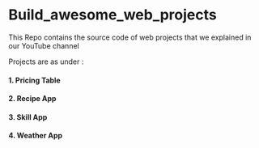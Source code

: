 # Build_awesome_web_projects
This Repo contains the source code of web projects that we explained in our YouTube channel

Projects are as under :

#### 1. Pricing Table

#### 2. Recipe App

#### 3. Skill App

#### 4. Weather App
